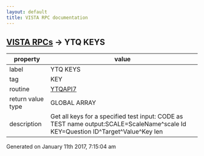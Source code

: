 ```yaml
---
layout: default
title: VISTA RPC documentation
---
```




## [VISTA RPCs](TableOfContent.md) &#8594; YTQ KEYS 

 property | value 
--- | --- 
 label | YTQ KEYS
 tag | KEY
 routine | [YTQAPI7](http://code.osehra.org/dox/Routine_YTQAPI7_source.html)
 return value type | GLOBAL ARRAY
 description | Get all keys for a specified test           input: CODE as TEST name           output:SCALE=ScaleName^scale Id                        KEY=Question ID^Target^Value^Key Ien 




 Generated on January 11th 2017, 7:15:04 am